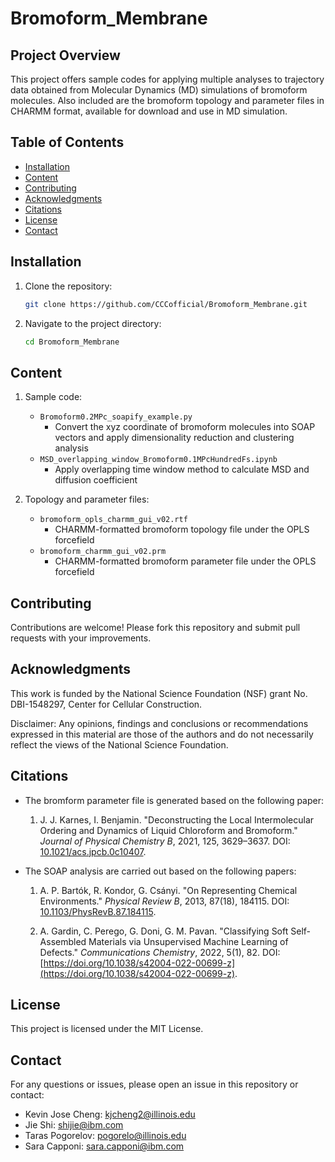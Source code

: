 # Bromoform_Membrane

## Project Overview
This project offers sample codes for applying multiple analyses to trajectory data obtained from Molecular Dynamics (MD) simulations of bromoform molecules. Also included are the bromoform topology and parameter files in CHARMM format, available for download and use in MD simulation.


## Table of Contents
- [Installation](#installation)
- [Content](#content)
- [Contributing](#contributing)
- [Acknowledgments](#acknowledgments)
- [Citations](#citations)
- [License](#license)
- [Contact](#contact)

## Installation
1. Clone the repository:
   ```sh
   git clone https://github.com/CCCofficial/Bromoform_Membrane.git
   ```
2. Navigate to the project directory:
   ```sh
   cd Bromoform_Membrane
   ```

## Content
1. Sample code:
   - `Bromoform0.2MPc_soapify_example.py`
     - Convert the xyz coordinate of bromoform molecules into SOAP vectors and apply dimensionality reduction and clustering analysis
   - `MSD_overlapping_window_Bromoform0.1MPcHundredFs.ipynb`
     - Apply overlapping time window method to calculate MSD and diffusion coefficient 
     
2. Topology and parameter files:
   - `bromoform_opls_charmm_gui_v02.rtf`
     - CHARMM-formatted bromoform topology file under the OPLS forcefield
   - `bromoform_charmm_gui_v02.prm`
     - CHARMM-formatted bromoform parameter file under the OPLS forcefield     

## Contributing
Contributions are welcome! Please fork this repository and submit pull requests with your improvements.

## Acknowledgments
This work is funded by the National Science Foundation (NSF) grant No. DBI-1548297, Center for Cellular Construction.

Disclaimer: Any opinions, findings and conclusions or recommendations expressed in this material are those of the authors and do not necessarily reflect the views of the National Science Foundation.

## Citations
- The bromform parameter file is generated based on the following paper:
  1. J. J. Karnes, I. Benjamin. "Deconstructing the Local Intermolecular Ordering and Dynamics of Liquid Chloroform and Bromoform." *Journal of Physical Chemistry B*, 2021, 125, 3629–3637. DOI: [10.1021/acs.jpcb.0c10407](https://doi.org/10.1021/acs.jpcb.0c10407).


- The SOAP analysis are carried out based on the following papers:
  1. A. P. Bartók, R. Kondor, G. Csányi. "On Representing Chemical Environments." *Physical Review B*, 2013, 87(18), 184115. DOI: [10.1103/PhysRevB.87.184115](https://doi.org/10.1103/PhysRevB.87.184115).

  2. A. Gardin, C. Perego, G. Doni, G. M. Pavan. "Classifying Soft Self-Assembled Materials via Unsupervised Machine Learning of Defects." *Communications Chemistry*, 2022, 5(1), 82. DOI: [https://doi.org/10.1038/s42004-022-00699-z](https://doi.org/10.1038/s42004-022-00699-z).


## License
This project is licensed under the MIT License.

## Contact
For any questions or issues, please open an issue in this repository or contact:
- Kevin Jose Cheng: kjcheng2@illinois.edu
- Jie Shi: shijie@ibm.com
- Taras Pogorelov: pogorelo@illinois.edu
- Sara Capponi: sara.capponi@ibm.com
